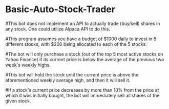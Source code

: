 # Basic-Auto-Stock-Trader

#This bot does not implement an API to actually trade (buy/sell) shares in any stock. One could utilize Alpaca API to do this.

#This program assumes you have a budget of $1000 daily to invest in 5 different stocks, with $200 being allocated to each of the 5 stocks.

#The bot will only purchase a stock (out of the top 5 most active stocks on Yahoo Finance) if its current price is below the average of the previous two week's weekly highs.

#This bot will hold the stock until the current price is above the aforementioned weekly average high, and then it will sell it.

#If a stock's current price decreases by more than 10% from the price at which it was initially bought, the bot will immediately sell all shares of the given stock.

